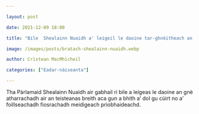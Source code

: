 ```yaml
---

layout: post

date: 2021-12-09 18:00

title: "Bile  Shealainn Nuaidh a' leigeil le daoine tar-ghnèitheach an gnè laghail aca atharrachadh"

image: /images/posts/bratach-shealainn-nuaidh.webp

author: Crìstean MacMhìcheil

categories: ["Eadar-nàiseanta"]

---
```


Tha Pàrlamaid Shealainn Nuaidh air gabhail ri bile a leigeas le daoine an gnè atharrachadh air an teisteanas breith aca gun a bhith a’ dol gu cùirt no a’ foillseachadh fiosrachadh meidigeach prìobhaideachd.
